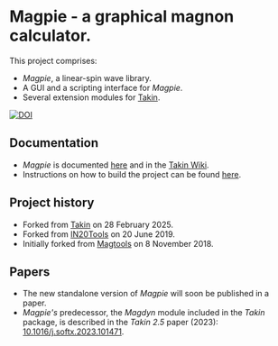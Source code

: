 # Magpie - a graphical magnon calculator.
This project comprises:
  - *Magpie*, a linear-spin wave library.
  - A GUI and a scripting interface for *Magpie*.
  - Several extension modules for [Takin](https://github.com/ILLGrenoble/takin).

[![DOI](https://zenodo.org/badge/DOI/10.5281/zenodo.16180814.svg)](https://doi.org/10.5281/zenodo.16180814)


## Documentation
  - *Magpie* is documented [here](https://github.com/ILLGrenoble/magpie/wiki) and in the [Takin Wiki](https://github.com/ILLGrenoble/takin/wiki).
  - Instructions on how to build the project can be found [here](https://github.com/ILLGrenoble/magpie/wiki/Compiling-Magpie).


## Project history
  - Forked from [Takin](https://github.com/ILLGrenoble/takin) on 28 February 2025.
  - Forked from [IN20Tools](https://code.ill.fr/tweber/in20tools) on 20 June 2019.
  - Initially forked from [Magtools](https://github.com/t-weber/magtools) on 8 November 2018.


## Papers
  - The new standalone version of *Magpie* will soon be published in a paper.
  - *Magpie's* predecessor, the *Magdyn* module included in the *Takin* package, is described in the *Takin 2.5* paper (2023): [10.1016/j.softx.2023.101471](https://doi.org/10.1016/j.softx.2023.101471).
